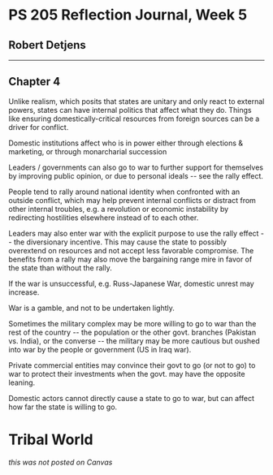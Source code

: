 # PS 205 Reflection Journal, Week 5

## Robert Detjens

---

## Chapter 4

Unlike realism, which posits that states are unitary and only react to external powers, states can have internal
politics that affect what they do. Things like ensuring domestically-critical resources from foreign sources can be a
driver for conflict.

Domestic institutions affect who is in power either through elections & marketing, or through monarcharial succession

Leaders / governments can also go to war to further support for themselves by improving public opinion, or due to
personal ideals -- see the rally effect.

People tend to rally around national identity when confronted with an outside conflict, which may help prevent internal
conflicts or distract from other internal troubles, e.g. a revolution or economic instability by redirecting hostilities
elsewhere instead of to each other.

Leaders may also enter war with the explicit purpose to use the rally effect -- the diversionary incentive. This may
cause the state to possibly overextend on resources and not accept less favorable compromise. The benefits from a rally
may also move the bargaining range mire in favor of the state than without the rally.

If the war is unsuccessful, e.g. Russ-Japanese War, domestic unrest may increase.

War is a gamble, and not to be undertaken lightly.

Sometimes the military complex may be more willing to go to war than the rest of the country -- the population or the
other govt. branches (Pakistan vs. India), or the converse -- the military may be more cautious but oushed into war by
the people or government (US in Iraq war).

Private commercial entities may convince their govt to go (or not to go) to war to protect their investments when the
govt. may have the opposite leaning.

Domestic actors cannot directly cause a state to go to war, but can affect how far the state is willing to go.

# Tribal World

*this was not posted on Canvas*
